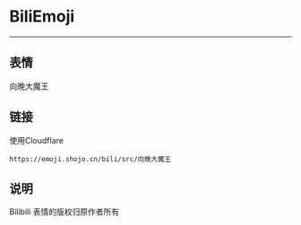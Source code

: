 # BiliEmoji
---
## 表情
向晚大魔王
## 链接
使用Cloudflare
```
https://emoji.shojo.cn/bili/src/向晚大魔王
```
## 说明
Bilibili 表情的版权归原作者所有
